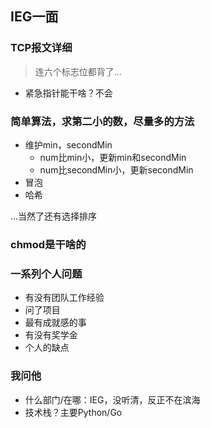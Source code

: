 ##  IEG一面

### TCP报文详细

> 连六个标志位都背了...

* 紧急指针能干啥？不会

### 简单算法，求第二小的数，尽量多的方法

* 维护min，secondMin
  * num比min小，更新min和secondMin
  * num比secondMin小，更新secondMin
* 冒泡
* 哈希

...当然了还有选择排序

### chmod是干啥的



### 一系列个人问题

* 有没有团队工作经验
* 问了项目
* 最有成就感的事
* 有没有奖学金
* 个人的缺点



### 我问他

* 什么部门/在哪：IEG，没听清，反正不在滨海
* 技术栈？主要Python/Go

